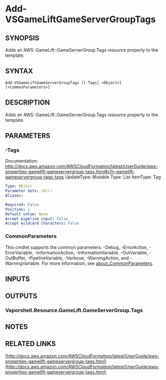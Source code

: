 # Add-VSGameLiftGameServerGroupTags

## SYNOPSIS
Adds an AWS::GameLift::GameServerGroup.Tags resource property to the template.

## SYNTAX

```
Add-VSGameLiftGameServerGroupTags [[-Tags] <Object>] [<CommonParameters>]
```

## DESCRIPTION
Adds an AWS::GameLift::GameServerGroup.Tags resource property to the template.

## PARAMETERS

### -Tags
Documentation: http://docs.aws.amazon.com/AWSCloudFormation/latest/UserGuide/aws-properties-gamelift-gameservergroup-tags.html#cfn-gamelift-gameservergroup-tags-tags
UpdateType: Mutable
Type: List
ItemType: Tag

```yaml
Type: Object
Parameter Sets: (All)
Aliases:

Required: False
Position: 1
Default value: None
Accept pipeline input: False
Accept wildcard characters: False
```

### CommonParameters
This cmdlet supports the common parameters: -Debug, -ErrorAction, -ErrorVariable, -InformationAction, -InformationVariable, -OutVariable, -OutBuffer, -PipelineVariable, -Verbose, -WarningAction, and -WarningVariable. For more information, see [about_CommonParameters](http://go.microsoft.com/fwlink/?LinkID=113216).

## INPUTS

## OUTPUTS

### Vaporshell.Resource.GameLift.GameServerGroup.Tags
## NOTES

## RELATED LINKS

[http://docs.aws.amazon.com/AWSCloudFormation/latest/UserGuide/aws-properties-gamelift-gameservergroup-tags.html](http://docs.aws.amazon.com/AWSCloudFormation/latest/UserGuide/aws-properties-gamelift-gameservergroup-tags.html)

